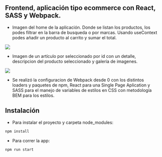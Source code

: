 ## Frontend, aplicación tipo ecommerce con React, SASS y Webpack.

- Imagen del home de la aplicación. Donde se listan los productos, los podes filtrar en la barra de busqueda o por marcas. Usando useContext podes añadir un producto al carrito y sumar el total. 

![](https://i.imgur.com/yNHHb4b.png)

- Imagen de un artículo por seleccionado por id con un detalle, descripcion del producto seleccionado y galería de imagenes.  

![](https://i.imgur.com/hUtUlRc.png)

- Se realizó la configuracion de Webpack desde 0 con los distintos loaders y paquetes de npm, React para una Single Page Aplication y SASS para el manejo de variables de estilos en CSS con metodología BEM para los estilos.


## Instalación

- Para instalar el proyecto y carpeta node_modules:

```bash
npm install
```


- Para correr la app:

```bash
npm run start
```